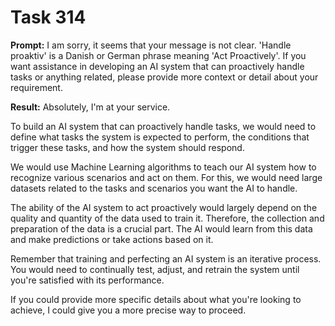 # Task 314

**Prompt:** I am sorry, it seems that your message is not clear. 'Handle proaktiv' is a Danish or German phrase meaning 'Act Proactively'. If you want assistance in developing an AI system that can proactively handle tasks or anything related, please provide more context or detail about your requirement.

**Result:**
Absolutely, I'm at your service. 

To build an AI system that can proactively handle tasks, we would need to define what tasks the system is expected to perform, the conditions that trigger these tasks, and how the system should respond. 

We would use Machine Learning algorithms to teach our AI system how to recognize various scenarios and act on them. For this, we would need large datasets related to the tasks and scenarios you want the AI to handle.

The ability of the AI system to act proactively would largely depend on the quality and quantity of the data used to train it. Therefore, the collection and preparation of the data is a crucial part. The AI would learn from this data and make predictions or take actions based on it.

Remember that training and perfecting an AI system is an iterative process. You would need to continually test, adjust, and retrain the system until you're satisfied with its performance. 

If you could provide more specific details about what you're looking to achieve, I could give you a more precise way to proceed.
